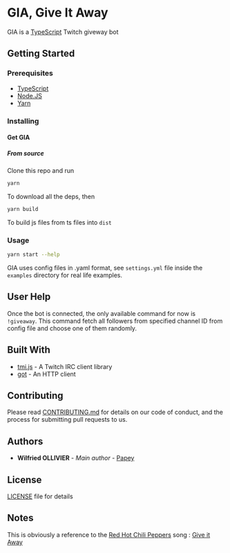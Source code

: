 # GIA, Give It Away

GIA is a [TypeScript](http://www.typescriptlang.org/) Twitch giveway bot

## Getting Started

### Prerequisites

- [TypeScript](https://www.rust-lang.org/)
- [Node.JS](https://nodejs.org/en/)
- [Yarn](https://yarnpkg.com/lang/en/)

### Installing

#### Get GIA

##### From source

Clone this repo and run

```sh
yarn
```

To download all the deps, then

```sh
yarn build
```

To build js files from ts files into `dist`

### Usage

```sh
yarn start --help
```

GIA uses config files in .yaml format, see `settings.yml` file inside
the `examples` directory for real life examples.

## User Help

Once the bot is connected, the only available command for now is `!giveaway`.
This command fetch all followers from specified channel ID from config file and
choose one of them randomly.

## Built With

- [tmi.js](https://github.com/tmijs/tmi.js) - A Twitch IRC client library
- [got](https://github.com/sindresorhus/got) - An HTTP client

## Contributing

Please read [CONTRIBUTING.md](CONTRIBUTING.md) for details on our code of conduct, and the process for submitting pull requests to us.

## Authors

- **Wilfried OLLIVIER** - _Main author_ - [Papey](https://github.com/papey)

## License

[LICENSE](LICENSE) file for details

## Notes

This is obviously a reference to the [Red Hot Chili Peppers](https://fr.wikipedia.org/wiki/Red_Hot_Chili_Peppers) song : [Give it Away](https://www.youtube.com/watch?v=Mr_uHJPUlO8)
